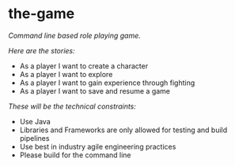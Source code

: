 # the-game

_Command line based role playing game._

_Here are the stories:_
- As a player I want to create a character
- As a player I want to explore
- As a player I want to gain experience through fighting
- As a player I want to save and resume a game

_These will be the technical constraints:_
- Use Java
- Libraries and Frameworks are only allowed for testing and build pipelines
- Use best in industry agile engineering practices
- Please build for the command line